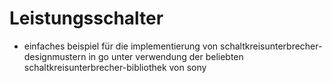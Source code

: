 # Leistungsschalter

- einfaches beispiel für die implementierung von schaltkreisunterbrecher-designmustern in go unter verwendung der beliebten schaltkreisunterbrecher-bibliothek von sony
